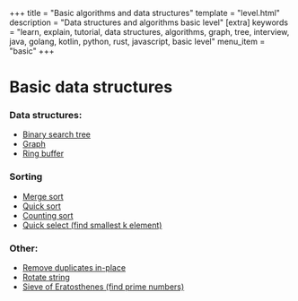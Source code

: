 +++
title = "Basic algorithms and data structures"
template = "level.html"
description = "Data structures and algorithms basic level"
[extra]
    keywords = "learn, explain, tutorial, data structures, algorithms, graph, tree, interview, java, golang, kotlin, python, rust, javascript, basic level"
    menu_item = "basic"
+++

# Basic data structures

### Data structures:
- [Binary search tree](/basic/binary-search-tree)
- [Graph](/basic/graph)
- [Ring buffer](/basic/ring-buffer)

 
### Sorting
- [Merge sort](/basic/merge-sort)
- [Quick sort](/basic/quick-sort)
- [Counting sort](/basic/counting-sort)
- [Quick select (find smallest k element)](/basic/quick-select)


### Other: 
- [Remove duplicates in-place](/basic/remove-duplicates-inplace)
- [Rotate string](/basic/rotate-string)
- [Sieve of Eratosthenes (find prime numbers)](/basic/sieve-of-eratosthenes-primes)

